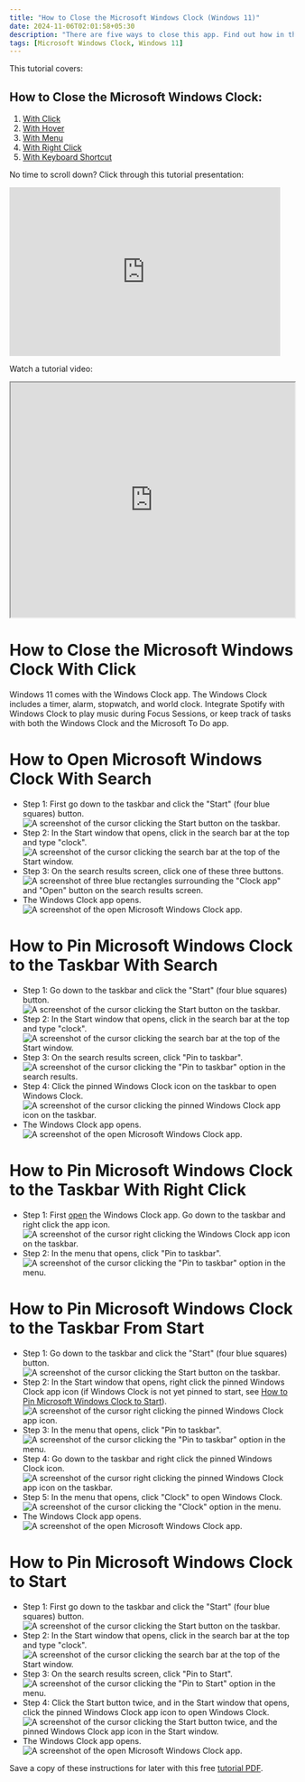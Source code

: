 ```yaml
---
title: "How to Close the Microsoft Windows Clock (Windows 11)"
date: 2024-11-06T02:01:58+05:30
description: "There are five ways to close this app. Find out how in this post."
tags: [Microsoft Windows Clock, Windows 11]
---
```

This tutorial covers:

## How to Close the Microsoft Windows Clock:
1. [With Click](#1)
2. [With Hover](#2)
3. [With Menu](#3)
4. [With Right Click](#4)
5. [With Keyboard Shortcut](#5)

<p>No time to scroll down? Click through this tutorial presentation:</p>
<iframe src="https://docs.google.com/presentation/d/1NavRehmKE0M23qxyE1OhqNpW-7nKd3YGbhSTN8O_1YI/embed?start=false&loop=false&delayms=3000" frameborder="0" width="480" height="299" allowfullscreen="true" mozallowfullscreen="true" webkitallowfullscreen="true"></iframe>

<br />

Watch a tutorial video:
<iframe class="BLOG_video_class" allowfullscreen="" youtube-src-id="AoUtHesmpm4" width="100%" height="416" src="https://www.youtube.com/embed/AoUtHesmpm4"></iframe>

<br />

<h1 id="1">How to Close the Microsoft Windows Clock With Click</h1>

Windows 11 comes with the Windows Clock app. The Windows Clock includes a timer, alarm, stopwatch, and world clock. Integrate Spotify with Windows Clock to play music during Focus Sessions, or keep track of tasks with both the Windows Clock and the Microsoft To Do app. 

<h1 id="2">How to Open Microsoft Windows Clock With Search</h1>

* Step 1: First go down to the taskbar and click the "Start" (four blue squares) button. <div class="stepimage">![A screenshot of the cursor clicking the Start button on the taskbar.](blogstartbuttonedit.png "Click 'Start' ")</div>
* Step 2: In the Start window that opens, click in the search bar at the top and type "clock". <div class="stepimage">![A screenshot of the cursor clicking the search bar at the top of the Start window.](blogsearchbaredit.png "Search for 'clock' ")</div>
* Step 3: On the search results screen, click one of these three buttons. <div class="stepimage">![A screenshot of three blue rectangles surrounding the "Clock app" and "Open" button on the search results screen.](blogsearchclockresultsedit.png "Click one of these")</div>
* The Windows Clock app opens. <div class="stepimage">![A screenshot of the open Microsoft Windows Clock app.](blogopenedwindowsclock.png "The opened Windows Clock app")</div>

<h1 id="3">How to Pin Microsoft Windows Clock to the Taskbar With Search</h1>

* Step 1: Go down to the taskbar and click the "Start" (four blue squares) button. <div class="stepimage">![A screenshot of the cursor clicking the Start button on the taskbar.](blogstartbuttonedit.png "Click 'Start' ")</div>
* Step 2: In the Start window that opens, click in the search bar at the top and type "clock". <div class="stepimage">![A screenshot of the cursor clicking the search bar at the top of the Start window.](blogsearchbaredit.png "Search for 'clock' ")</div>
* Step 3: On the search results screen, click "Pin to taskbar". <div class="stepimage">![A screenshot of the cursor clicking the "Pin to taskbar" option in the search results.](blogsearchpintotaskbaredit.png "Click 'Pin to taskbar' ")</div>
* Step 4: Click the pinned Windows Clock icon on the taskbar to open Windows Clock. <div class="stepimage">![A screenshot of the cursor clicking the pinned Windows Clock app icon on the taskbar.](blogsearchpintotaskbaredit.png "Click the pinned app icon")</div>
* The Windows Clock app opens. <div class="stepimage">![A screenshot of the open Microsoft Windows Clock app.](blogopenedwindowsclock.png "The opened Windows Clock app")</div>

<h1 id="4">How to Pin Microsoft Windows Clock to the Taskbar With Right Click</h1>

* Step 1: First [open](#2) the Windows Clock app. Go down to the taskbar and right click the app icon. <div class="stepimage">![A screenshot of the cursor right clicking the Windows Clock app icon on the taskbar.](blogrightclicktopin1.png "Right click the app icon")</div>
* Step 2: In the menu that opens, click "Pin to taskbar". <div class="stepimage">![A screenshot of the cursor clicking the "Pin to taskbar" option in the menu.](blogrightclicktopin2.png "Click 'Pin to taskbar' ")</div>

<h1 id="5">How to Pin Microsoft Windows Clock to the Taskbar From Start</h1>

* Step 1: Go down to the taskbar and click the "Start" (four blue squares) button. <div class="stepimage">![A screenshot of the cursor clicking the Start button on the taskbar.](blogstartbuttonedit.png "Click 'Start' ")</div>
* Step 2: In the Start window that opens, right click the pinned Windows Clock app icon (if Windows Clock is not yet pinned to start, see [How to Pin Microsoft Windows Clock to Start](#6)). <div class="stepimage">![A screenshot of the cursor right clicking the pinned Windows Clock app icon.](blogrightclickfromstart1edit.png "Right click the pinned app icon")</div>
* Step 3: In the menu that opens, click "Pin to taskbar". <div class="stepimage">![A screenshot of the cursor clicking the "Pin to taskbar" option in the menu.](blogrightclickfromstart2edit.png "Click 'Pin to taskbar' ")</div>
* Step 4: Go down to the taskbar and right click the pinned Windows Clock icon. <div class="stepimage">![A screenshot of the cursor right clicking the pinned Windows Clock app icon on the taskbar.](blogrightclickfromstart3edit.png "Right click the pinned Windows Clock app icon")</div>
* Step 5: In the menu that opens, click "Clock" to open Windows Clock. <div class="stepimage">![A screenshot of the cursor clicking the "Clock" option in the menu.](blogrightclickfromstart5edit.png "Click 'Clock' ")</div>
* The Windows Clock app opens. <div class="stepimage">![A screenshot of the open Microsoft Windows Clock app.](blogopenedwindowsclock.png "The opened Windows Clock app")</div>

<h1 id="6">How to Pin Microsoft Windows Clock to Start</h1>

* Step 1: First go down to the taskbar and click the "Start" (four blue squares) button. <div class="stepimage">![A screenshot of the cursor clicking the Start button on the taskbar.](blogstartbuttonedit.png "Click 'Start' ")</div>
* Step 2: In the Start window that opens, click in the search bar at the top and type "clock". <div class="stepimage">![A screenshot of the cursor clicking the search bar at the top of the Start window.](blogsearchbaredit.png "Search for 'clock' ")</div>
* Step 3: On the search results screen, click "Pin to Start". <div class="stepimage">![A screenshot of the cursor clicking the "Pin to Start" option in the menu.](blogsearchpintostartedit.png "Click 'Pin to start' ")</div>
* Step 4: Click the Start button twice, and in the Start window that opens, click the pinned Windows Clock app icon to open Windows Clock. <div class="stepimage">![A screenshot of the cursor clicking the Start button twice, and the pinned Windows Clock app icon in the Start window.](blogsearchpintostartedit.png "Click the pinned Windows Clock app icon")</div>
* The Windows Clock app opens. <div class="stepimage">![A screenshot of the open Microsoft Windows Clock app.](blogsearchpintostart2edit.png "The opened Windows Clock app")</div>

Save a copy of these instructions for later with this free [tutorial PDF](https://drive.google.com/file/d/1GdcziAlbasAc5jn_g1OZgqEK4ahJ4AOM/view?usp=sharing).

<br />







